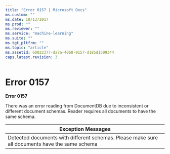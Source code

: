 ```yaml
---
title: "Error 0157 | Microsoft Docs"
ms.custom: ""
ms.date: 10/13/2017
ms.prod: ""
ms.reviewer: ""
ms.service: "machine-learning"
ms.suite: ""
ms.tgt_pltfrm: ""
ms.topic: "article"
ms.assetid: 60822377-da7a-40b8-0157-d185d1509344
caps.latest.revision: 3
---
```

# Error 0157
**Error 0157**  
  
 There was an error reading from DocumentDB due to inconsistent or different document schemas. Reader requires all documents to have the same schema.  
  
|Exception Messages|  
|------------------------|  
|Detected documents with different schemas. Please make sure all documents have the same schema|